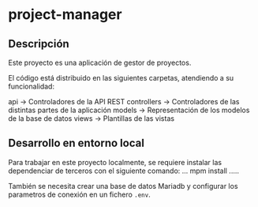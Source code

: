 # project-manager

## Descripción
Este proyecto es una aplicación de gestor de proyectos.

El código está distribuido en las siguientes carpetas, atendiendo a su funcionalidad:

api -> Controladores de la API REST
controllers -> Controladores de las distintas partes de la aplicación
models -> Representación de los modelos de la base de datos
views -> Plantillas de las vistas

## Desarrollo en entorno local

Para trabajar en este proyecto localmente, se requiere instalar las dependenciar de terceros con el siguiente comando:
...
mpm install
.....

También se necesita crear una base de datos Mariadb y configurar los parametros de conexión en un fichero ``.env``.